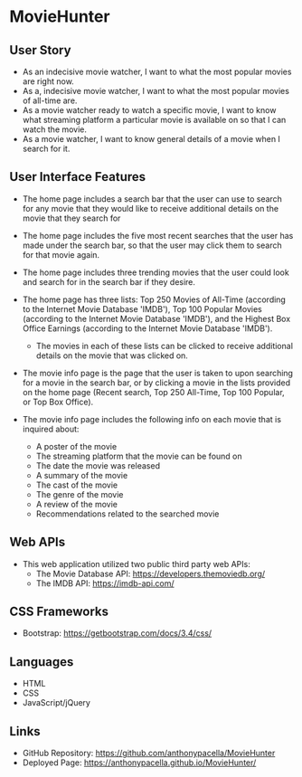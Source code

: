 # MovieHunter

## User Story

* As an indecisive movie watcher, I want to what the most popular movies are right now.
* As a, indecisive movie watcher, I want to what the most popular movies of all-time are.
* As a movie watcher ready to watch a specific movie, I want to know what streaming platform a particular movie is available on so that I can watch the movie.
* As a movie watcher, I want to know general details of a movie when I search for it. 

## User Interface Features

* The home page includes a search bar that the user can use to search for any movie that they would like to receive additional details on the movie that they search for
* The home page includes the five most recent searches that the user has made under the search bar, so that the user may click them to search for that movie again. 
* The home page includes three trending movies that the user could look and search for in the search bar if they desire.
* The home page has three lists: Top 250 Movies of All-Time (according to the Internet Movie Database 'IMDB'), Top 100 Popular Movies (according to the Internet Movie Database 'IMDB'), and the Highest Box Office Earnings (according to the Internet Movie Database 'IMDB').
    * The movies in each of these lists can be clicked to receive additional details on the movie that was clicked on.


*  The movie info page is the page that the user is taken to upon searching for a movie in the search bar, or by clicking a movie in the lists provided on the home page (Recent search, Top 250 All-Time, Top 100 Popular, or Top Box Office).
* The movie info page includes the following info on each movie that is inquired about:
    * A poster of the movie
    * The streaming platform that the movie can be found on
    * The date the movie was released
    * A summary of the movie
    * The cast of the movie
    * The genre of the movie
    * A review of the movie
    * Recommendations related to the searched movie

## Web APIs
* This web application utilized two public third party web APIs:
    * The Movie Database API: https://developers.themoviedb.org/
    * The IMDB API: https://imdb-api.com/

## CSS Frameworks
* Bootstrap: https://getbootstrap.com/docs/3.4/css/

## Languages
* HTML
* CSS
* JavaScript/jQuery

## Links
* GitHub Repository: https://github.com/anthonypacella/MovieHunter
* Deployed Page: https://anthonypacella.github.io/MovieHunter/
